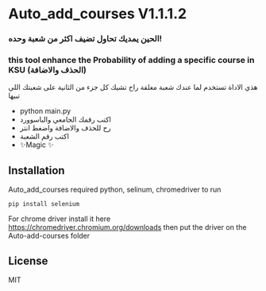 # Auto_add_courses V1.1.1.2
### الحين يمديك تحاول تضيف اكثر من شعبة وحده!
### this tool enhance the Probability of adding a specific course in KSU (الحذف والاضافة)


هذي الاداة تستخدم لما عندك شعبة مغلقة 
راح تشيك كل جزء من الثانية على شعبتك اللي تبيها

- python main.py
- اكتب رقمك الجامعي والباسوورد
- رح للحذف والاضافة واضغط انتر
- اكتب رقم الشعبة
- ✨Magic ✨

## Installation

Auto_add_courses required python, selinum, chromedriver to run


```
pip install selenium
```
For chrome driver install it here https://chromedriver.chromium.org/downloads then put the driver on the Auto-add-courses folder

## License

MIT
